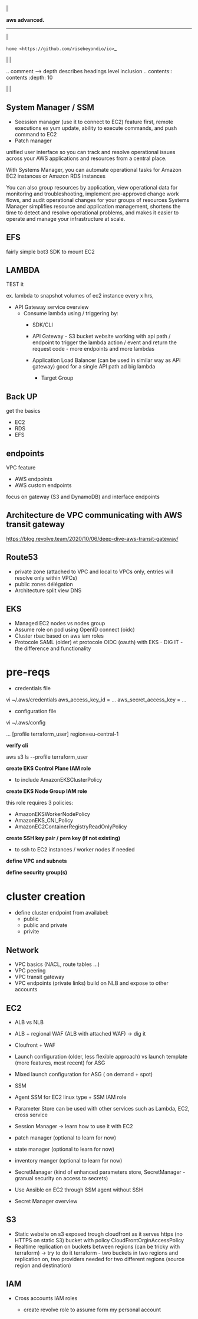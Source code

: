 |

**aws advanced.**

----

|

`home <https://github.com/risebeyondio/io>`_

|
|

.. comment --> depth describes headings level inclusion
.. contents:: contents
   :depth: 10

|
|

System Manager / SSM 
--------------------

- Seession manager (use it to connect to EC2)  feature first, remote executions ex yum update, ability to execute commands, and push command to EC2
- Patch manager

unified user interface so you can track and resolve operational issues across your AWS applications and resources from a central place. 

With Systems Manager, you can automate operational tasks for Amazon EC2 instances or Amazon RDS instances

You can also group resources by application, view operational data for monitoring and troubleshooting, implement pre-approved change work flows, and audit operational changes for your groups of resources
Systems Manager simplifies resource and application management, shortens the time to detect and resolve operational problems, and makes it easier to operate and manage your infrastructure at scale.

EFS 
----
fairly simple bot3 SDK to mount EC2

LAMBDA
------
TEST it

ex. lambda to snapshot volumes of ec2 instance every x hrs, 

- API Gateway service overview
  - Consume lambda using / triggering by:
    - SDK/CLI
    
    - API Gateway - S3 bucket website working with api path / endpoint to trigger the lambda action / event and return the request code - more endpoints and more lambdas 
    
    - Application Load Balancer (can be used in similar way as API gateway) good for a single API path ad big lambda
         - Target Group

Back UP
-------
get the basics
   - EC2
   - RDS
   - EFS
   
endpoints
---------
VPC feature 

- AWS endpoints 
- AWS custom endpoints

focus on gateway (S3 and DynamoDB) and interface endpoints


Architecture de VPC communicating with AWS transit gateway
----------------------------------------------------------

https://blog.revolve.team/2020/10/06/deep-dive-aws-transit-gateway/


Route53
-------
  - private zone (attached to VPC and local to VPCs only, entries will resolve only within VPCs)
  - public zones délégation
  - Architecture split view DNS


EKS 
----  
  - Managed EC2 nodes vs nodes group
  - Assume role on pod using OpenID connect (oidc) 
  - Cluster rbac based on aws iam roles 
  - Protocole SAML (older) et protocole OIDC (oauth) with EKS - DIG IT - the difference and functionality 


pre-reqs
========


- credentials file

vi ~/.aws/credentials
aws_access_key_id = ...
aws_secret_access_key = ... 


- configuration file

vi ~/.aws/config

...
[profile terraform_user]
region=eu-central-1

**verify cli**

aws s3 ls --profile terraform_user


**create EKS Control Plane IAM role**

- to include AmazonEKSClusterPolicy

**create EKS Node Group IAM role**

this role requires 3 policies:

- AmazonEKSWorkerNodePolicy
- AmazonEKS_CNI_Policy
- AmazonEC2ContainerRegistryReadOnlyPolicy

**create SSH key pair / pem key (if not existing)**

- to ssh to EC2 instances / worker nodes if needed

**define VPC and subnets**

**define security group(s)**



cluster creation
================

- define cluster endpoint from availabel:
  - public
  - public and private
  - privite 

Network
-------
 
 - VPC basics (NACL, route tables ...)
  - VPC peering
  - VPC transit gateway
  - VPC endpoints (private links) build on NLB and expose to other accounts

EC2 
----
  - ALB vs NLB 
  - ALB + regional WAF  (ALB with attached WAF) -> dig it 
  - Cloufront + WAF 
  - Launch configuration (older, less flexible approach)  vs launch template (more features, most recent) for ASG  
  - Mixed launch configuration for ASG ( on demand + spot) 
  - SSM
   - Agent SSM for EC2 linux type + SSM IAM role 
   - Parameter Store can be used with other services such as Lambda, EC2, cross service
   - Session Manager -> learn how to use it with EC2 
   - patch manager (optional to learn for now)
   - state manager (optional to learn for now)
   - inventory manger (optional to learn for now)
   - SecretManager (kind of enhanced parameters store, SecretManager - granual security on access to secrets)

 
  - Use Ansible on EC2 through SSM agent without SSH
  - Secret Manager overview


S3
---
  - Static website on s3 exposed trough cloudfront as it serves https  (no HTTPS on static S3) bucket with policy CloudFrontOrginAccessPolicy 
  - Realtime replication on buckets between regions (can be tricky with terraform) -> try to do it terraform - two buckets in two regions and replication on, two providers needed for two different regions (source region and destination)

IAM 
----
- Cross accounts IAM roles 

   - create revolve role to assume form my personal account 

  

